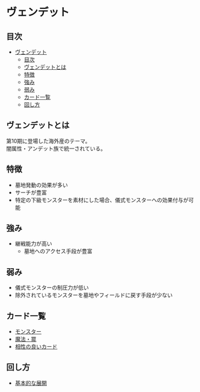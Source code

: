 # ヴェンデット

## 目次
- [ヴェンデット](#ヴェンデット)
  - [目次](#目次)
  - [ヴェンデットとは](#ヴェンデットとは)
  - [特徴](#特徴)
  - [強み](#強み)
  - [弱み](#弱み)
  - [カード一覧](#カード一覧)
  - [回し方](#回し方)

## ヴェンデットとは
第10期に登場した海外産のテーマ。  
闇属性・アンデット族で統一されている。  

## 特徴
- 墓地発動の効果が多い
- サーチが豊富
- 特定の下級モンスターを素材にした場合、儀式モンスターへの効果付与が可能

## 強み
- 継戦能力が高い
  - 墓地へのアクセス手段が豊富

## 弱み
- 儀式モンスターの制圧力が低い
- 除外されているモンスターを墓地やフィールドに戻す手段が少ない

## カード一覧
- [モンスター](./themeMonsterCards.md)
- [魔法・罠](./themeSpellAndTrapCards.md)
- [相性の良いカード](./cardsOther.md)

## 回し方
- [基本的な展開](basicUsage.md)
